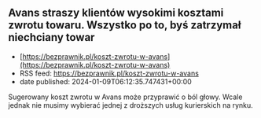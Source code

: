 ## Avans straszy klientów wysokimi kosztami zwrotu towaru. Wszystko po to, byś zatrzymał niechciany towar
 - [https://bezprawnik.pl/koszt-zwrotu-w-avans](https://bezprawnik.pl/koszt-zwrotu-w-avans)
 - RSS feed: https://bezprawnik.pl/koszt-zwrotu-w-avans
 - date published: 2024-01-09T06:12:35.747431+00:00

Sugerowany koszt zwrotu w Avans może przyprawić o ból głowy. Wcale jednak nie musimy wybierać jednej z droższych usług kurierskich na rynku.

